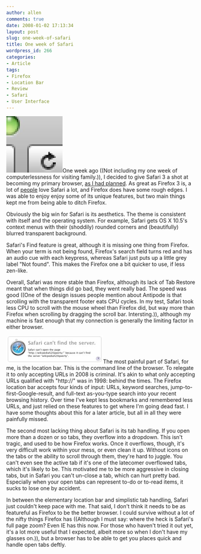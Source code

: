 ```yaml
---
author: allen
comments: true
date: 2008-01-02 17:13:34
layout: post
slug: one-week-of-safari
title: One week of Safari
wordpress_id: 266
categories:
- Article
tags:
- Firefox
- Location Bar
- Review
- Safari
- User Interface
---
```


![](/images/wp-uploads/2008/01/safari-zoom.jpg)One week ago ((Not including my one week of computerlessness for visiting family.)), I decided to give Safari 3 a shot at becoming my primary browser, [as I had planned](http://www.antipode.ca/2007/walking-on-the-nightly-side/#comment-395). As great as Firefox 3 is, a lot of [people](http://www.pyile.com/) love Safari a lot, and Firefox does have some rough edges. I was able to enjoy enjoy some of its unique features, but two main things kept me from being able to ditch Firefox.

Obviously the big win for Safari is its aesthetics. The theme is consistent with itself and the operating system. For example, Safari gets OS X 10.5's context menus with their (shoddily) rounded corners and (beautifully) blurred transparent background.

Safari's Find feature is great, although it is missing one thing from Firefox. When your term is not being found, Firefox's search field turns red and has an audio cue with each keypress, whereas Safari just puts up a little grey label "Not found". This makes the Firefox one a bit quicker to use, if less zen-like.

Overall, Safari was more stable than Firefox, although its lack of Tab Restore meant that when things did go bad, they went really bad. The speed was good ((One of the design issues people mention about Antipode is that scrolling with the transparent footer eats CPU cycles. In my test, Safari took less CPU to scroll with the mouse wheel than Firefox did, but way more than Firefox when scrolling by dragging the scroll bar. Intersting.)), although my machine is fast enough that my connection is generally the limiting factor in either browser.

![Safari can’t handle my attempt to learn more about Qwerty in a prompt fashion.](/images/wp-uploads/2008/01/safari-fail.jpg)The most painful part of Safari, for me, is the location bar. This is the command line of the browser. To relegate it to only accepting URLs in 2008 is criminal. It's akin to what only accepting URLs qualified with "http://" was in 1998: behind the times. The Firefox location bar accepts four kinds of input: URLs, keyword searches, jump-to-first-Google-result, and full-text as-you-type search into your recent browsing history. Over time I've kept less bookmarks and remembered less URLs, and just relied on these features to get where I'm going dead fast. I have some thoughts about this for a later article, but all in all they were painfully missed.

The second most lacking thing about Safari is its tab handling. If you open more than a dozen or so tabs, they overflow into a dropdown. This isn't tragic, and used to be how Firefox works. Once it overflows, though, it's very difficult work within your mess, or even clean it up. Without icons on the tabs or the ability to scroll through them, they're hard to juggle. You can't even see the active tab if it's one of the latecomer overflowed tabs, which it's likely to be. This motivated me to be more aggressive in closing tabs, but in Safari you can't un-close a tab, which can hurt pretty bad. Especially when your open tabs can represent to-do or to-read items, it sucks to lose one by accident.

In between the elementary location bar and simplistic tab handling, Safari just couldn't keep pace with me. That said, I don't think it needs to be as featureful as Firefox to be the better browser. I could survive without a lot of the nifty things Firefox has ((Although I must say: where the heck is Safari's full page zoom? Even IE has this now. For those who haven't tried it out yet, it's a lot more useful that I expected, albeit more so when I don't have my glasses on.)), but a browser has to be able to get you places quick and handle open tabs deftly.
